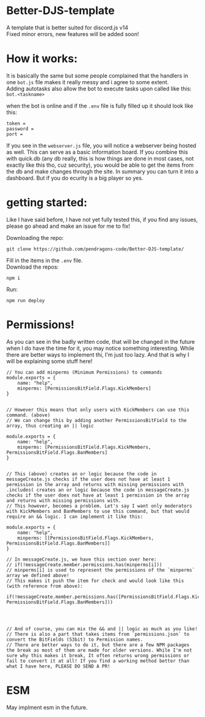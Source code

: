 # Better-DJS-template
A template that is better suited for discord.js v14                   
Fixed minor errors, new features will be added soon!

# How it works: 
It is basically the same but some people complained that the handlers in one `bot.js` file makes it really messy and i agree to some extent.      
Adding autotasks also allow the bot to execute tasks upon called like this: `bot.<taskname>`       
    
when the bot is online and if the `.env` file is fully filled up it should look like this:        
```
token = 
password =
port =
```

If you see in the `webserver.js` file, you will notice a webserver being hosted as well. This can serve as a basic information board.
If you combine this with quick.db (any db really, this is how things are done in most cases, not exactly like this tho, cuz security), you would be able to get the items from the db and make changes through the site. In summary you can turn it into a dashboard. But if you do ecurity is a big player so yes.


# getting started:
Like I have said before, I have not yet fully tested this, if you find any issues, please go ahead and make an issue for me to fix!       

Downloading the repo:
```
git clone https://github.com/pendragons-code/Better-DJS-template/
```

Fill in the items in the `.env` file.           
Download the repos:
```
npm i
```

Run:
```
npm run deploy
```

# Permissions!
As you can see in the badly written code, that will be changed in the future when I do have the time for it, you may notice something interesting. While there are better ways to implement thi, I'm just too lazy. And that is why I will be explaining some stuff here!
```
// You can add minperms (Minimum Permissions) to commands
module.exports = {
	name: "help",
	minperms: [PermissionsBitField.Flags.KickMembers]
}


// However this means that only users with KickMembers can use this command. (above)
// We can change this by adding another PermissionsBitField to the array, thus creating an || logic

module.exports = {
	name: "help",
	minperms: [PermissionsBitField.Flags.KickMembers, PermissionsBitField.Flags.BanMembers]
}


// This (above) creates an or logic because the code in messageCreate.js checks if the user does not have at least 1 permission in the array and returns with missing permissions with .includes( creates an or logic because the code in messageCreate.js checks if the user does not have at least 1 permission in the array and returns with missing permissions with.
// This however, becomes a problem. Let's say I want only moderators with KickMembers and BanMembers to use this command, but that would require an && logic. I can implement it like this:

module.exports = {
	name: "help",
	minperms: [[PermissionsBitField.Flags.KickMembers, PermissionsBitField.Flags.BanMembers]]
}

// In messageCreate.js, we have this section over here:
// if(!messageCreate.member.permissions.has(minperms[i]))
// minperms[i] is used to represent the permissions of the `minperms` array we defined above!
// This makes it push the item for check and would look like this (with reference from above):

if(!messageCreate.member.permissions.has([PermissionsBitField.Flags.KickMembers, PermissionsBitField.Flags.BanMembers]))




// And of course, you can mix the && and || logic as much as you like!
// There is also a part that takes items from `permissions.json` to convert the BitFields (53bit) to Permission names.
// There are better ways to do it, but there are a few NPM packages the break as most of them are made for older versions. While I'm not sure why this makes it break, It often returns wrong permissions or fail to convert it at all! If you find a working method better than what I have here, PLEASE DO SEND A PR!
```




# ESM
May implment esm in the future.
